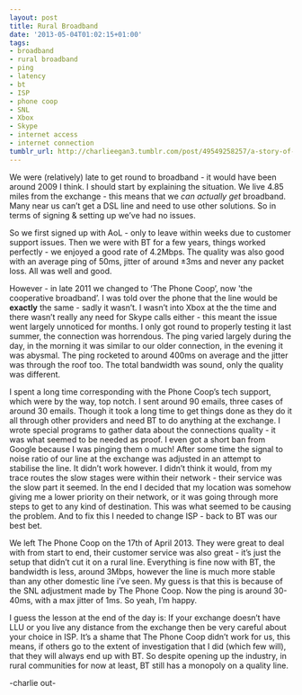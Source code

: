 ```yaml
---
layout: post
title: Rural Broadband
date: '2013-05-04T01:02:15+01:00'
tags:
- broadband
- rural broadband
- ping
- latency
- bt
- ISP
- phone coop
- SNL
- Xbox
- Skype
- internet access
- internet connection
tumblr_url: http://charlieegan3.tumblr.com/post/49549258257/a-story-of-rural-broadband-we-were-relatively
---
```

We were (relatively) late to get round to broadband - it would have been around 2009 I think. I should start by explaining the situation. We live 4.85 miles from the exchange - this means that we _can actually get_ broadband. Many near us can’t get a DSL line and need to use other solutions. So in terms of signing &amp; setting up we’ve had no issues.

So we first signed up with AoL - only to leave within weeks due to customer support issues. Then we were with BT for a few years, things worked perfectly - we enjoyed a good rate of 4.2Mbps. The quality was also good with an average ping of 50ms, jitter of around ±3ms and never any packet loss. All was well and good.

However - in late 2011 we changed to ‘The Phone Coop’, now 'the cooperative broadband’. I was told over the phone that the line would be **exactly** the same - sadly it wasn’t. I wasn’t into Xbox at the the time and there wasn’t really any need for Skype calls either - this meant the issue went largely unnoticed for months. I only got round to properly testing it last summer, the connection was horrendous. The ping varied largely during the day, in the morning it was similar to our older connection, in the evening it was abysmal. The ping rocketed to around 400ms on average and the jitter was through the roof too. The total bandwidth was sound, only the quality was different.

I spent a long time corresponding with the Phone Coop’s tech support, which were by the way, top notch. I sent around 90 emails, three cases of around 30 emails. Though it took a long time to get things done as they do it all through other providers and need BT to do anything at the exchange. I wrote special programs to gather data about the connections quality - it was what seemed to be needed as proof. I even got a short ban from Google because I was pinging them o much! After some time the signal to noise ratio of our line at the exchange was adjusted in an attempt to stabilise the line. It didn’t work however. I didn’t think it would, from my trace routes the slow stages were within their network - their service was the slow part it seemed. In the end I decided that my location was somehow giving me a lower priority on their network, or it was going through more steps to get to any kind of destination. This was what seemed to be causing the problem. And to fix this I needed to change ISP - back to BT was our best bet.

We left The Phone Coop on the 17th of April 2013. They were great to deal with from start to end, their customer service was also great - it’s just the setup that didn’t cut it on a rural line. Everything is fine now with BT, the bandwidth is less, around 3Mbps, however the line is much more stable than any other domestic line i’ve seen. My guess is that this is because of the SNL adjustment made by The Phone Coop. Now the ping is around 30-40ms, with a max jitter of 1ms. So yeah, I’m happy.

I guess the lesson at the end of the day is: If your exchange doesn’t have LLU or you live any distance from the exchange then be very careful about your choice in ISP. It’s a shame that The Phone Coop didn’t work for us, this means, if others go to the extent of investigation that I did (which few will), that they will always end up with BT. So despite opening up the industry, in rural communities for now at least, BT still has a monopoly on a quality line.

-charlie out-

